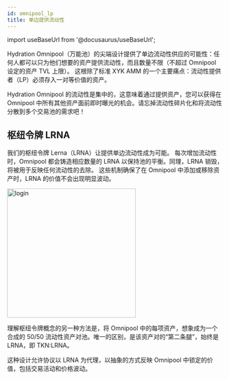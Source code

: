 ```yaml
---
id: omnipool_lp
title: 单边提供流动性
---
```


import useBaseUrl from '@docusaurus/useBaseUrl';

Hydration Omnipool（万能池）的尖端设计提供了单边流动性供应的可能性：任何人都可以只为他们想要的资产提供流动性，而且数量不限（不超过 Omnipool 设定的资产 TVL 上限）。 这根除了标准 XYK AMM 的一个主要痛点：流动性提供者（LP）必须存入一对等价值的资产。 

Hydration Omnipool 的流动性是集中的，这意味着通过提供资产，您可以获得在 Omnipool 中所有其他资产面前即时曝光的机会。请忘掉流动性碎片化和将流动性分散到多个交易池的需求吧！

## 枢纽令牌 LRNA

我们的枢纽令牌 Lerna（LRNA）让提供单边流动性成为可能。 每次增加流动性时，Omnipool 都会铸造相应数量的 LRNA 以保持池的平衡。同理，LRNA 销毁，将被用于反映任何流动性的去除。 这些机制确保了在 Omnipool 中添加或移除资产时，LRNA 的价值不会出现明显波动。

<div style={{textAlign: 'center'}}>
  <img alt="login" src={useBaseUrl('/omnipool/lrna.png')} width="300px" />
</div>


理解枢纽令牌概念的另一种方法是，将 Omnipool 中的每项资产，想象成为一个合成的 50/50 流动性资产对池。唯一的区别，是该资产对的“第二条腿”，始终是 LRNA，即 TKN:LRNA。

这种设计允许协议以 LRNA 为代理，以抽象的方式反映 Omnipool 中锁定的价值，包括交易活动和价格波动。

